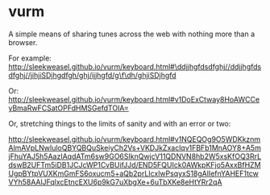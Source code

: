 vurm
====

A simple means of sharing tunes across the web with nothing more than a browser.

For example: http://sleekweasel.github.io/vurm/keyboard.html#\ddjjhgfdsdfghj//ddjjhgfdsdfghj//jihjiSDjhgdfgh/ghj/ijjhgfd/g\f\dh/ghjiSDjhgfd

Or: http://sleekweasel.github.io/vurm/keyboard.html#v1DoExCtway8HoAWCCeyBmaRwFCSatOPFdHMSGefdTOIA=

Or, stretching things to the limits of sanity and with an error or two: 

http://sleekweasel.github.io/vurm/keyboard.html#v1NQEQOg9O5WDKkznmAlmAVpLNwIuloQBYQBQuSkeiyCh2Vs+VKDJkZxaclqv1FBFb1MnAOY8+A5mjFhuYAJ5h5AazIAqdATm6sw9GO6SIknQwjcV11QDNVN8hb2W5xsKfOQ3RrLdswB2UFTm5iDB1JCJcWP1CvBUifJJd/END5FQUIck0AWkpKFjo5AxxBfHZMUgpBYtpVUXKmGmFS6oxucm5+aQb2prLIcxlwPsqyxS18gAlIefnYAHEF1tcwVYh58AAlJFqlxcEtncEXU6p9kG7uXbgXe+6uTbXKe8eHtYRr2qA
